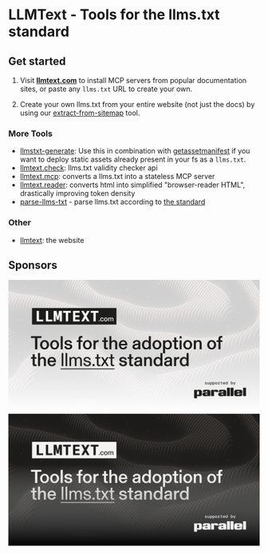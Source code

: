 # LLMText - Tools for the llms.txt standard

## Get started

1. Visit **[llmtext.com](https://llmtext.com)** to install MCP servers from popular documentation sites, or paste any `llms.txt` URL to create your own.

2. Create your own llms.txt from your entire website (not just the docs) by using our [extract-from-sitemap](extract-from-sitemap) tool.

### More Tools

- [llmstxt-generate](llmstxt-generate): Use this in combination with [getassetmanifest](getassetmanifest) if you want to deploy static assets already present in your fs as a `llms.txt`.
- [llmtext.check](llmtext.check): llms.txt validity checker api
- [llmtext.mcp](llmtext.mcp): converts a llms.txt into a stateless MCP server
- [llmtext.reader](llmtext.reader): converts html into simplified "browser-reader HTML", drastically improving token density
- [parse-llms-txt](parse-llms-txt) - parse llms.txt according to [the standard](https://llmstxt.org)

### Other

- [llmtext](llmtext): the website

## Sponsors

[ ![Logo](llmtext/og-light.png#gh-light-mode-only) ![Logo](llmtext/og-dark.png#gh-dark-mode-only) ](https://parallel.ai)
